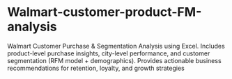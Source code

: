 # Walmart-customer-product-FM-analysis
Walmart Customer Purchase &amp; Segmentation Analysis using Excel. Includes product-level purchase insights, city-level performance, and customer segmentation (RFM model + demographics). Provides actionable business recommendations for retention, loyalty, and growth strategies
